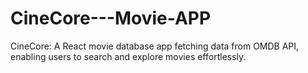 # CineCore---Movie-APP
CineCore: A React movie database app fetching data from OMDB API, enabling users to search and explore movies effortlessly.
